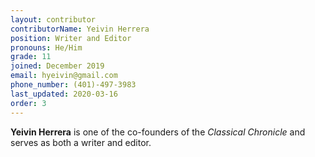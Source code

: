 ```yaml
---
layout: contributor
contributorName: Yeivin Herrera
position: Writer and Editor
pronouns: He/Him
grade: 11
joined: December 2019
email: hyeivin@gmail.com
phone_number: (401)-497-3983
last_updated: 2020-03-16
order: 3
---
```

**Yeivin Herrera** is one of the co-founders of the *Classical Chronicle* and serves as both a writer and editor.
